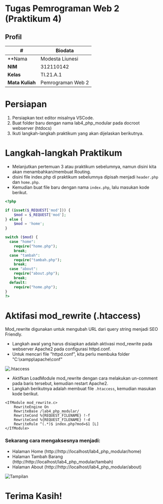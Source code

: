 # Tugas Pemrograman Web 2 (Praktikum 4)
## Profil
| #               | Biodata                      |
| --------------- | ---------------------------- |
| **Nama          | Modesta Liunesi
| **NIM**         | 312110142                    |
| **Kelas**       | TI.21.A.1                    |
| **Mata Kuliah** | Pemrograman Web 2            |

# Persiapan
1. Persiapkan text editor misalnya VSCode.
2. Buat folder baru dengan nama lab4_php_modular pada docroot webserver (htdocs)
3. Ikuti langkah-langkah praktikum yang akan dijelaskan berikutnya.

# Langkah-langkah Praktikum 
- Melanjutkan pertemuan 3 atau praktikum sebelumnya, namun disini kita akan menambahkan/membuat Routing.
- disini file index.php di praktikum sebelumnya dipisah menjadi `header.php` dan `home.php`.
- Kemudian buat file baru dengan nama `index.php`, lalu masukan kode berikut.

```php
<?php

if (isset($_REQUEST['mod'])) {
    $mod = $_REQUEST['mod'];
} else {
    $mod = 'home';
}

switch ($mod) {
  case "home":
    require("home.php");
    break;
  case "tambah":
    require("tambah.php");
    break;
  case "about":
    require("about.php");
    break;
  default:
    require("home.php");
}
?>

```

# Aktifasi mod_rewrite (.htaccess)
<p>Mod_rewrite digunakan untuk mengubah URL dari query string menjadi SEO Friendly.</p>

- Langkah awal yang harus disiapkan adalah aktivasi mod_rewrite pada webserver Apache2 pada configurasi httpd.conf.
- Untuk mencari file "httpd.conf", kita perlu membuka folder "C:\xampp\apache\conf"

![.htaccess](img/htaccess.png)

- Aktifkan LoadModule mod_rewrite dengan cara melakukan un-comment pada baris tersebut, kemudian restart Apache2.
- Langkah berikutnya adalah membuat file `.htaccess`, kemudian masukan kode berikut.

```.htaccess
<IfModule mod_rewrite.c>
    RewriteEngine On
    RewriteBase /lab4_php_modular/
    RewriteCond %{REQUEST_FILENAME} !-f
    RewriteCond %{REQUEST_FILENAME} !-d
    RewriteRule ^(.*)$ index.php?mod=$1 [L]
</IfModule>
```

### Sekarang cara mengaksesnya menjadi:
- Halaman Home (http://http://localhost/lab4_php_modular/home)
- Halaman Tambah Barang (http://http://localhost/lab4_php_modular/tambah)
- Halaman About (http://http://localhost/lab4_php_modular/about)

![Tampilan](img/view.png)

# Terima Kasih!